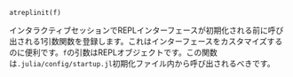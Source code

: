 ```
atreplinit(f)
```

インタラクティブセッションでREPLインターフェースが初期化される前に呼び出される1引数関数を登録します。これはインターフェースをカスタマイズするのに便利です。`f`の引数はREPLオブジェクトです。この関数は`.julia/config/startup.jl`初期化ファイル内から呼び出されるべきです。
